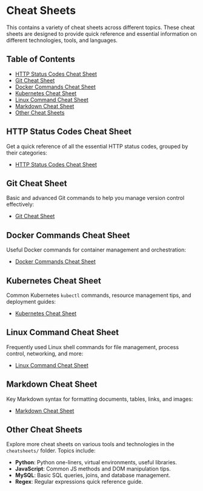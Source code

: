 # Cheat Sheets

This contains a variety of cheat sheets across different topics. These cheat sheets are designed to provide quick reference and essential information on different technologies, tools, and languages.

## Table of Contents

- [HTTP Status Codes Cheat Sheet](#http-status-codes-cheat-sheet)
- [Git Cheat Sheet](#git-cheat-sheet)
- [Docker Commands Cheat Sheet](#docker-commands-cheat-sheet)
- [Kubernetes Cheat Sheet](#kubernetes-cheat-sheet)
- [Linux Command Cheat Sheet](#linux-command-cheat-sheet)
- [Markdown Cheat Sheet](#markdown-cheat-sheet)
- [Other Cheat Sheets](#other-cheat-sheets)

## HTTP Status Codes Cheat Sheet

Get a quick reference of all the essential HTTP status codes, grouped by their categories:

- [HTTP Status Codes Cheat Sheet](./http/status.md)

## Git Cheat Sheet

Basic and advanced Git commands to help you manage version control effectively:

- [Git Cheat Sheet](./git/git-cheat-sheet.md)

## Docker Commands Cheat Sheet

Useful Docker commands for container management and orchestration:

- [Docker Commands Cheat Sheet](./docker/docker-commands.md)

## Kubernetes Cheat Sheet

Common Kubernetes `kubectl` commands, resource management tips, and deployment guides:

- [Kubernetes Cheat Sheet](./kubernetes/kubernetes.md)

## Linux Command Cheat Sheet

Frequently used Linux shell commands for file management, process control, networking, and more:

- [Linux Command Cheat Sheet](./linux/linux-commands.md)

## Markdown Cheat Sheet

Key Markdown syntax for formatting documents, tables, links, and images:

- [Markdown Cheat Sheet](./markdown.md)

## Other Cheat Sheets

Explore more cheat sheets on various tools and technologies in the `cheatsheets/` folder. Topics include:

- **Python**: Python one-liners, virtual environments, useful libraries.
- **JavaScript**: Common JS methods and DOM manipulation tips.
- **MySQL**: Basic SQL queries, joins, and database management.
- **Regex**: Regular expressions quick reference guide.
